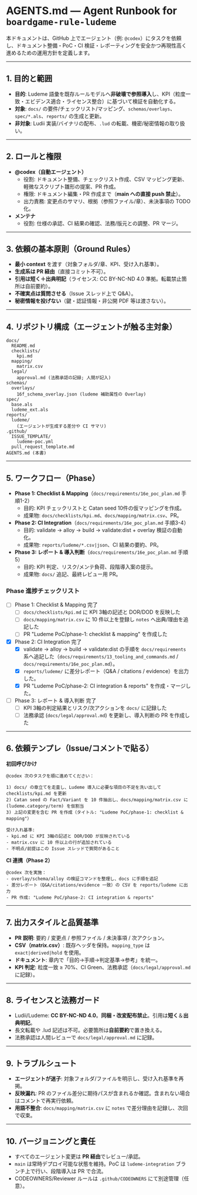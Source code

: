 # AGENTS.md — Agent Runbook for `boardgame-rule-ludeme`

本ドキュメントは、GitHub 上でエージェント（例: `@codex`）にタスクを依頼し、ドキュメント整備・PoC・CI 検証・レポーティングを安全かつ再現性高く進めるための運用方針を定義します。

---

## 1. 目的と範囲
- **目的**: Ludeme 語彙を既存ルールモデルへ**非破壊で参照導入**し、KPI（粒度一致・エビデンス適合・ライセンス整合）に基づいて検証を自動化する。
- **対象**: `docs/` の要件/チェックリスト/マッピング、`schemas/overlays`、`spec/*.als`、`reports/` の生成と更新。
- **非対象**: Ludii 実装/バイナリの配布、`.lud` の転載、機密/秘密情報の取り扱い。

---

## 2. ロールと権限
- **@codex（自動エージェント）**
  - 役割: ドキュメント整備、チェックリスト作成、CSV マッピング更新、軽微なスクリプト雛形の提案、PR 作成。
  - 権限: ドキュメント編集・PR 作成まで（**main への直接 push 禁止**）。
  - 出力責務: 変更点のサマリ、根拠（参照ファイル/章）、未決事項の TODO 化。
- **メンテナ**
  - 役割: 仕様の承認、CI 結果の確認、法務/版元との調整、PR マージ。

---

## 3. 依頼の基本原則（Ground Rules）
- **最小 context** を渡す（対象フォルダ/章、KPI、受け入れ基準）。
- **生成系は PR 経由**（直接コミット不可）。
- **引用は短く＋出典明記**（ライセンス: CC BY-NC-ND 4.0 準拠。転載禁止箇所は自前要約）。
- **不確実点は質問させる**（Issue スレッド上で Q&A）。
- **秘密情報を投げない**（鍵・認証情報・非公開 PDF 等は渡さない）。

---

## 4. リポジトリ構成（エージェントが触る主対象）
```
docs/
  README.md
  checklists/
    kpi.md
  mapping/
    matrix.csv
  legal/
    approval.md (法務承認の記録; 人間が記入)
schemas/
  overlays/
    16f_schema_overlay.json (ludeme 補助属性の Overlay)
spec/
  base.als
  ludeme_ext.als
reports/
  ludeme/
    (エージェントが生成する差分や CI サマリ)
.github/
  ISSUE_TEMPLATE/
    ludeme-poc.yml
  pull_request_template.md
AGENTS.md (本書)
```

---

## 5. ワークフロー（Phase）
- **Phase 1: Checklist & Mapping**（`docs/requirements/16e_poc_plan.md` 手順1-2）
  - 目的: KPI チェックリストと Catan seed 10件の仮マッピングを作成。
  - 成果物: `docs/checklists/kpi.md`、`docs/mapping/matrix.csv`、PR。
- **Phase 2: CI Integration**（`docs/requirements/16e_poc_plan.md` 手順3-4）
  - 目的: validate → alloy → build → validate:dist + overlay 検証の自動化。
  - 成果物: `reports/ludeme/*.csv|json`、CI 結果の要約、PR。
- **Phase 3: レポート & 導入判断**（`docs/requirements/16e_poc_plan.md` 手順5）
  - 目的: KPI 判定、リスク/メンテ負荷、段階導入案の提示。
  - 成果物: `docs/` 追記、最終レビュー用 PR。

### Phase 進捗チェックリスト
- [ ] Phase 1: Checklist & Mapping 完了
  - [ ] `docs/checklists/kpi.md` に KPI 3軸の記述と DOR/DOD を反映した
  - [ ] `docs/mapping/matrix.csv` に 10 件以上を登録し `notes` へ出典/理由を追記した
  - [ ] PR "Ludeme PoC/phase-1: checklist & mapping" を作成した
- [x] Phase 2: CI Integration 完了
  - [x] validate → alloy → build → validate:dist の手順を `docs/requirements` 系へ追記した（`docs/requirements/13_tooling_and_commands.md` / `docs/requirements/16e_poc_plan.md`）。
  - [x] `reports/ludeme/` に差分レポート（Q&A / citations / evidence）を出力した。
  - [x] PR "Ludeme PoC/phase-2: CI integration & reports" を作成・マージした。
- [ ] Phase 3: レポート & 導入判断 完了
  - [ ] KPI 3軸の判定結果とリスク/次アクションを `docs/` に記録した
  - [ ] 法務承認 (`docs/legal/approval.md`) を更新し、導入判断の PR を作成した

---

## 6. 依頼テンプレ（Issue/コメントで貼る）
**初回呼びかけ**
```
@codex 次のタスクを順に進めてください：

1) docs/ の章立てを走査し、Ludeme 導入に必要な項目の不足を洗い出して checklists/kpi.md を更新
2) Catan seed の Fact/Variant を 10 件抽出し、docs/mapping/matrix.csv に (ludeme.category/term) を仮割当
3) 上記の変更を含む PR を作成（タイトル: "Ludeme PoC/phase-1: checklist & mapping"）

受け入れ基準:
- kpi.md に KPI 3軸の記述と DOR/DOD が反映されている
- matrix.csv に 10 件以上の行が追加されている
- 不明点/前提はこの Issue スレッドで質問があること
```
**CI 連携（Phase 2）**
```
@codex 次を実施：
- overlay/schema/alloy の検証コマンドを整理し、docs に手順を追記
- 差分レポート（Q&A/citations/evidence 一致）の CSV を reports/ludeme に出力
- PR 作成: "Ludeme PoC/phase-2: CI integration & reports"
```

---

## 7. 出力スタイルと品質基準
- **PR 説明**: 要約 / 変更点 / 参照ファイル / 未決事項 / 次アクション。
- **CSV（matrix.csv）**: 既存ヘッダを保持。`mapping_type` は `exact|derived|hold` を使用。
- **ドキュメント**: 章内で「目的→手順→判定基準→参考」を統一。
- **KPI 判定**: 粒度一致 ≥ 70%、CI Green、法務承認（`docs/legal/approval.md` に記録）。

---

## 8. ライセンスと法務ガード
- Ludii/Ludeme: **CC BY-NC-ND 4.0**。**同梱・改変配布禁止**。引用は**短く**＆**出典明記**。
- 長文転載や .lud 記述は不可。必要箇所は**自前要約**で置き換える。
- 法務承認は人間レビューで `docs/legal/approval.md` に記録。

---

## 9. トラブルシュート
- **エージェントが迷子**: 対象フォルダ/ファイルを明示し、受け入れ基準を再掲。
- **反映漏れ**: PR のファイル差分に期待パスが含まれるか確認。含まれない場合はコメントで再実行依頼。
- **用語不整合**: `docs/mapping/matrix.csv` に `notes` で差分理由を記録し、次回で収束。

---

## 10. バージョニングと責任
- すべてのエージェント変更は **PR 経由**でレビュー/承認。
- `main` は常時デプロイ可能な状態を維持。PoC は `ludeme-integration` ブランチ上で行い、段階導入は PR で合流。
- CODEOWNERS/Reviewer ルールは `.github/CODEOWNERS` にて別途管理（任意）。
